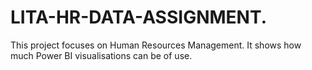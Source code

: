 # LITA-HR-DATA-ASSIGNMENT.
This project focuses on Human Resources Management. It shows how much Power BI visualisations can be of use.
